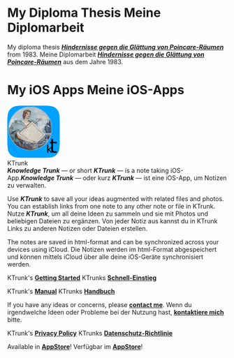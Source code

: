 <h1>
  <span class="en">My Diploma Thesis</span>
  <span class="de">Meine Diplomarbeit</span>
</h1>
<p>
  <span class="en">My diploma thesis <b><i><a href="Diplomarbeit/Schützdeller,%20Clemens—Diplomarbeit.pdf">Hindernisse gegen die Glättung von Poincare-Räumen</a></i></b> from 1983.</span>
  <span class="de">Meine Diplomarbeit <b><i><a href="Diplomarbeit/Schützdeller%2C%20Clemens—Diplomarbeit.pdf">Hindernisse gegen die Glättung von Poincare-Räumen</a></i></b> aus dem Jahre 1983.</span>
</p>

<h1>
  <span class="en">My iOS Apps</span>
  <span class="de">Meine iOS-Apps</span>
</h1>
<div class="logoRow">
  <div class="logoColumn logoColumnLeft">
    <img src="KTrunk/logo120.png">
  </div>
  <div class="logoColumn logoColumnRight">
    <div class="vCentered">
      <div class="logoTitle">KTrunk</div>
      <div class="logoDescription"><span class="en"><b><i>Knowledge Trunk</i></b> — or short <b><i>KTrunk</i></b> — is a note taking iOS-App.</span><span class="de"><b><i>Knowledge Trunk</i></b> — oder kurz <b><i>KTrunk</i></b> — ist eine iOS-App, um Notizen zu verwalten.</span></div>
    </div>
  </div>
</div>
<p>
  <span class="en">Use <b><i>KTrunk</i></b> to save all your ideas augmented with related files and photos. You can establish links from one note to any other note or file in KTrunk.</span>
  <span class="de">Nutze <b><i>KTrunk</i></b>, um all deine Ideen zu sammeln und sie mit Photos und beliebigen Dateien zu ergänzen. Von jeder Notiz aus kannst du in KTrunk Links zu anderen Notizen oder Dateien erstellen.</span>
</p>
<p>
  <span class="en">The notes are saved in html-format and can be synchronized across your devices using iCloud.</span>
  <span class="de">Die Notizen werden im html-Format abgespeichert und können mittels iCloud über alle deine iOS-Geräte synchronisiert werden.</span>
</p>
<p class="hint">
  <span class="en">KTrunk's <b><a href="KTrunk/GettingStarted.html">Getting Started</a></b></span>
  <span class="de">KTrunks <b><a href="KTrunk/GettingStarted.html">Schnell-Einstieg</a></b></span> 
</p>
<p class="hint">
  <span class="en">KTrunk's <b><a href="KTrunk/Manual.html">Manual</a></b></span>
  <span class="de">KTrunks <b><a href="KTrunk/Manual.html">Handbuch</a></b></span> 
</p>
<p class="hint">
  <span class="en">If you have any ideas or concerns, please <b><a href="mailto:cl.schuetzdeller@icloud.com">contact me</a></b>.</span>
  <span class="de">Wenn du irgendwelche Ideen oder Probleme bei der Nutzung hast, <b><a href="mailto:cl.schuetzdeller@icloud.com">kontaktiere mich</a></b> bitte.</span> 
</p>
<p class="hint">
  <span class="en">KTrunk's <b><a href="KTrunk/PrivacyPolicy.html">Privacy Policy</a></b></span>
  <span class="de">KTrunks <b><a href="KTrunk/PrivacyPolicy.html">Datenschutz-Richtlinie</a></b></span> 
</p>       
<p class="hint">
  <span class="en">Available in <b><a href="https://apps.apple.com/de/app/ktrunk/id1543722029">AppStore</a></b>!</span>
  <span class="de">Verfügbar im <b><a href="https://apps.apple.com/de/app/ktrunk/id1543722029">AppStore</a></b>!</span> 
</p>
